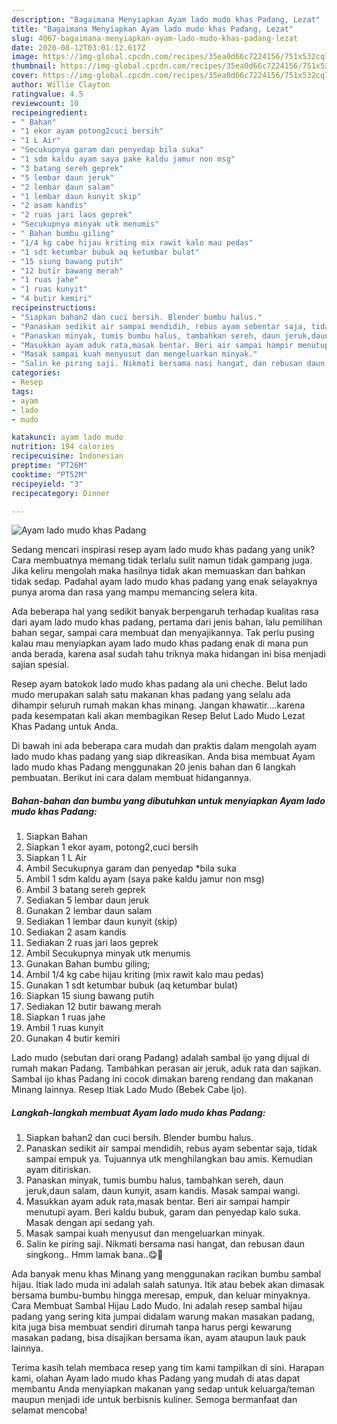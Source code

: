 ```yaml
---
description: "Bagaimana Menyiapkan Ayam lado mudo khas Padang, Lezat"
title: "Bagaimana Menyiapkan Ayam lado mudo khas Padang, Lezat"
slug: 4067-bagaimana-menyiapkan-ayam-lado-mudo-khas-padang-lezat
date: 2020-08-12T03:01:12.617Z
image: https://img-global.cpcdn.com/recipes/35ea0d66c7224156/751x532cq70/ayam-lado-mudo-khas-padang-foto-resep-utama.jpg
thumbnail: https://img-global.cpcdn.com/recipes/35ea0d66c7224156/751x532cq70/ayam-lado-mudo-khas-padang-foto-resep-utama.jpg
cover: https://img-global.cpcdn.com/recipes/35ea0d66c7224156/751x532cq70/ayam-lado-mudo-khas-padang-foto-resep-utama.jpg
author: Willie Clayton
ratingvalue: 4.5
reviewcount: 10
recipeingredient:
- " Bahan"
- "1 ekor ayam potong2cuci bersih"
- "1 L Air"
- "Secukupnya garam dan penyedap bila suka"
- "1 sdm kaldu ayam saya pake kaldu jamur non msg"
- "3 batang sereh geprek"
- "5 lembar daun jeruk"
- "2 lembar daun salam"
- "1 lembar daun kunyit skip"
- "2 asam kandis"
- "2 ruas jari laos geprek"
- "Secukupnya minyak utk menumis"
- " Bahan bumbu giling"
- "1/4 kg cabe hijau kriting mix rawit kalo mau pedas"
- "1 sdt ketumbar bubuk aq ketumbar bulat"
- "15 siung bawang putih"
- "12 butir bawang merah"
- "1 ruas jahe"
- "1 ruas kunyit"
- "4 butir kemiri"
recipeinstructions:
- "Siapkan bahan2 dan cuci bersih. Blender bumbu halus."
- "Panaskan sedikit air sampai mendidih, rebus ayam sebentar saja, tidak sampai empuk ya. Tujuannya utk menghilangkan bau amis. Kemudian ayam ditiriskan."
- "Panaskan minyak, tumis bumbu halus, tambahkan sereh, daun jeruk,daun salam, daun kunyit, asam kandis. Masak sampai wangi."
- "Masukkan ayam aduk rata,masak bentar. Beri air sampai hampir menutupi ayam. Beri kaldu bubuk, garam dan penyedap kalo suka. Masak dengan api sedang yah."
- "Masak sampai kuah menyusut dan mengeluarkan minyak."
- "Salin ke piring saji. Nikmati bersama nasi hangat, dan rebusan daun singkong.. Hmm lamak bana..😋🍗"
categories:
- Resep
tags:
- ayam
- lado
- mudo

katakunci: ayam lado mudo 
nutrition: 194 calories
recipecuisine: Indonesian
preptime: "PT26M"
cooktime: "PT52M"
recipeyield: "3"
recipecategory: Dinner

---
```



![Ayam lado mudo khas Padang](https://img-global.cpcdn.com/recipes/35ea0d66c7224156/751x532cq70/ayam-lado-mudo-khas-padang-foto-resep-utama.jpg)

Sedang mencari inspirasi resep ayam lado mudo khas padang yang unik? Cara membuatnya memang tidak terlalu sulit namun tidak gampang juga. Jika keliru mengolah maka hasilnya tidak akan memuaskan dan bahkan tidak sedap. Padahal ayam lado mudo khas padang yang enak selayaknya punya aroma dan rasa yang mampu memancing selera kita.

Ada beberapa hal yang sedikit banyak berpengaruh terhadap kualitas rasa dari ayam lado mudo khas padang, pertama dari jenis bahan, lalu pemilihan bahan segar, sampai cara membuat dan menyajikannya. Tak perlu pusing kalau mau menyiapkan ayam lado mudo khas padang enak di mana pun anda berada, karena asal sudah tahu triknya maka hidangan ini bisa menjadi sajian spesial.

Resep ayam batokok lado mudo khas padang ala uni cheche. Belut lado mudo merupakan salah satu makanan khas padang yang selalu ada dihampir seluruh rumah makan khas minang. Jangan khawatir….karena pada kesempatan kali akan membagikan Resep Belut Lado Mudo Lezat Khas Padang untuk Anda.


Di bawah ini ada beberapa cara mudah dan praktis dalam mengolah ayam lado mudo khas padang yang siap dikreasikan. Anda bisa membuat Ayam lado mudo khas Padang menggunakan 20 jenis bahan dan 6 langkah pembuatan. Berikut ini cara dalam membuat hidangannya.

<!--inarticleads1-->

##### Bahan-bahan dan bumbu yang dibutuhkan untuk menyiapkan Ayam lado mudo khas Padang:

1. Siapkan  Bahan
1. Siapkan 1 ekor ayam, potong2,cuci bersih
1. Siapkan 1 L Air
1. Ambil Secukupnya garam dan penyedap *bila suka
1. Ambil 1 sdm kaldu ayam (saya pake kaldu jamur non msg)
1. Ambil 3 batang sereh geprek
1. Sediakan 5 lembar daun jeruk
1. Gunakan 2 lembar daun salam
1. Sediakan 1 lembar daun kunyit (skip)
1. Sediakan 2 asam kandis
1. Sediakan 2 ruas jari laos geprek
1. Ambil Secukupnya minyak utk menumis
1. Gunakan  Bahan bumbu giling;
1. Ambil 1/4 kg cabe hijau kriting (mix rawit kalo mau pedas)
1. Gunakan 1 sdt ketumbar bubuk (aq ketumbar bulat)
1. Siapkan 15 siung bawang putih
1. Sediakan 12 butir bawang merah
1. Siapkan 1 ruas jahe
1. Ambil 1 ruas kunyit
1. Gunakan 4 butir kemiri


Lado mudo (sebutan dari orang Padang) adalah sambal ijo yang dijual di rumah makan Padang. Tambahkan perasan air jeruk, aduk rata dan sajikan. Sambal ijo khas Padang ini cocok dimakan bareng rendang dan makanan Minang lainnya. Resep Itiak Lado Mudo (Bebek Cabe Ijo). 

<!--inarticleads2-->

##### Langkah-langkah membuat Ayam lado mudo khas Padang:

1. Siapkan bahan2 dan cuci bersih. Blender bumbu halus.
1. Panaskan sedikit air sampai mendidih, rebus ayam sebentar saja, tidak sampai empuk ya. Tujuannya utk menghilangkan bau amis. Kemudian ayam ditiriskan.
1. Panaskan minyak, tumis bumbu halus, tambahkan sereh, daun jeruk,daun salam, daun kunyit, asam kandis. Masak sampai wangi.
1. Masukkan ayam aduk rata,masak bentar. Beri air sampai hampir menutupi ayam. Beri kaldu bubuk, garam dan penyedap kalo suka. Masak dengan api sedang yah.
1. Masak sampai kuah menyusut dan mengeluarkan minyak.
1. Salin ke piring saji. Nikmati bersama nasi hangat, dan rebusan daun singkong.. Hmm lamak bana..😋🍗


Ada banyak menu khas Minang yang menggunakan racikan bumbu sambal hijau. Itiak lado muda ini adalah salah satunya. Itik atau bebek akan dimasak bersama bumbu-bumbu hingga meresap, empuk, dan keluar minyaknya. Cara Membuat Sambal Hijau Lado Mudo. Ini adalah resep sambal hijau padang yang sering kita jumpai didalam warung makan masakan padang, kita juga bisa membuat sendiri dirumah tanpa harus pergi kewarung masakan padang, bisa disajikan bersama ikan, ayam ataupun lauk pauk lainnya. 

Terima kasih telah membaca resep yang tim kami tampilkan di sini. Harapan kami, olahan Ayam lado mudo khas Padang yang mudah di atas dapat membantu Anda menyiapkan makanan yang sedap untuk keluarga/teman maupun menjadi ide untuk berbisnis kuliner. Semoga bermanfaat dan selamat mencoba!
